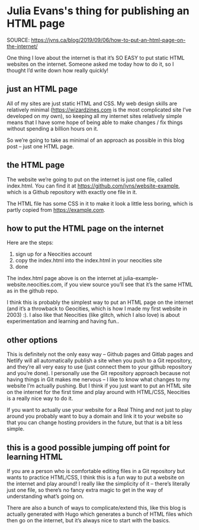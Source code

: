 # Julia Evans's thing for publishing an HTML page

SOURCE: https://jvns.ca/blog/2019/09/06/how-to-put-an-html-page-on-the-internet/

One thing I love about the internet is that it’s SO EASY to put static HTML
websites on the internet. Someone asked me today how to do it, so I thought
I’d write down how really quickly!

## just an HTML page

All of my sites are just static HTML and CSS. My web design skills are relatively minimal
(https://wizardzines.com is the most complicated site I’ve developed on my own), so keeping
all my internet sites relatively simple means that I have some hope of being able to make
changes / fix things without spending a billion hours on it.

So we’re going to take as minimal of an approach as possible in this blog post – just one HTML page.

## the HTML page

The website we’re going to put on the internet is just one file, called index.html. You can find
it at https://github.com/jvns/website-example, which is a Github repository with exactly one file in it.

The HTML file has some CSS in it to make it look a little less boring, which is partly copied
from https://example.com.

## how to put the HTML page on the internet
Here are the steps:

1. sign up for a Neocities account
1. copy the index.html into the index.html in your neocities site
1. done

The index.html page above is on the internet at julia-example-website.neocities.com, if you view
source you’ll see that it’s the same HTML as in the github repo.

I think this is probably the simplest way to put an HTML page on the internet (and it’s a
throwback to Geocities, which is how I made my first website in 2003) :). I also like that
Neocities (like glitch, which I also love) is about experimentation and learning and having fun..

## other options

This is definitely not the only easy way – Github pages and Gitlab pages and Netlify will
all automatically publish a site when you push to a Git repository, and they’re all very
easy to use (just connect them to your github repository and you’re done). I personally
use the Git repository approach because not having things in Git makes me nervous – I like
to know what changes to my website I’m actually pushing. But I think if you just want to
put an HTML site on the internet for the first time and play around with HTML/CSS, Neocities
is a really nice way to do it.

If you want to actually use your website for a Real Thing and not just to play around
you probably want to buy a domain and link it to your website so that you can change
hosting providers in the future, but that is a bit less simple.

## this is a good possible jumping off point for learning HTML

If you are a person who is comfortable editing files in a Git repository but wants to
practice HTML/CSS, I think this is a fun way to put a website on the internet and
play around! I really like the simplicity of it – there’s literally just one file,
so there’s no fancy extra magic to get in the way of understanding what’s going on.

There are also a bunch of ways to complicate/extend this, like this blog is actually
generated with Hugo which generates a bunch of HTML files which then go on the
internet, but it’s always nice to start with the basics.
